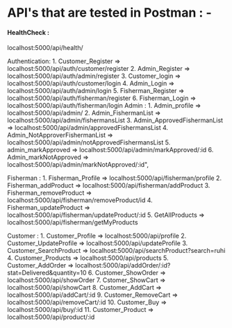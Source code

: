 <h1>API's that are tested in Postman : -</h3> 

 <h4>HealthCheck :</h4><span>localhost:5000/api/health/</span>
  
  Authentication:
        1. Customer_Register => localhost:5000/api/auth/customer/register
        2. Admin_Register => localhost:5000/api/auth/admin/register
        3. Customer_login => localhost:5000/api/auth/customer/login
        4. Admin_Login =>  localhost:5000/api/auth/admin/login
        5. Fisherman_Register => localhost:5000/api/auth/fisherman/register
        6. Fisherman_Login => localhost:5000/api/auth/fisherman/login
	Admin : 
				1. Admin_profile => localhost:5000/api/admin/
				2. Admin_FishermanList => localhost:5000/api/admin/fishermansList
				3. Admin_ApprovedFishermanList => localhost:5000/api/admin/approvedFishermansList
				4. Admin_NotApproverFishermanList => localhost:5000/api/admin/notApprovedFishermansList
				5. admin_markApproved => localhost:5000/api/admin/markApproved/:id
				6. Admin_markNotApproved => localhost:5000/api/admin/markNotApproved/:id",

  Fisherman :
        1. Fisherman_Profile => localhost:5000/api/fisherman/profile
		    2. Fisherman_addProduct => localhost:5000/api/fisherman/addProduct
		    3. Fisherman_removeProduct => localhost:5000/api/fisherman/removeProduct/id
        4. Fisherman_updateProduct => localhost:5000/api/fisherman/updateProduct/:id
        5. GetAllProducts => localhost:5000/api/fisherman/getMyProducts

  Customer :
        1. Customer_Profile => localhost:5000/api/profile
        2. Customer_UpdateProfile => localhost:5000/api/updateProfile
        3. Customer_SearchProduct => localhost:5000/api/searchProduct?search=ruhi
        4. Customer_Products => localhost:5000/api/products
        5. Customer_AddOrder => localhost:5000/api/addOrder/:id?stat=Delivered&quantity=10
				6. Customer_ShowOrder => localhost:5000/api/showOrder
        7. Cstomer_ShowCart => localhost:5000/api/showCart
        8. Customer_AddCart => localhost:5000/api/addCart/:id
        9. Customer_RemoveCart => localhost:5000/api/removeCart/:id
        10. Customer_Buy => localhost:5000/api/buy/:id
        11. Customer_Product => localhost:5000/api/product/:id
